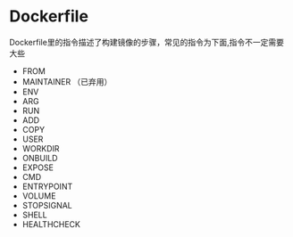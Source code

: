 # Dockerfile

Dockerfile里的指令描述了构建镜像的步骤，常见的指令为下面,指令不一定需要大些

* FROM 
* MAINTAINER （已弃用）
* ENV 
* ARG 
* RUN 
* ADD 
* COPY 
* USER 
* WORKDIR 
* ONBUILD 
* EXPOSE 
* CMD 
* ENTRYPOINT 
* VOLUME 
* STOPSIGNAL 
* SHELL 
* HEALTHCHECK


